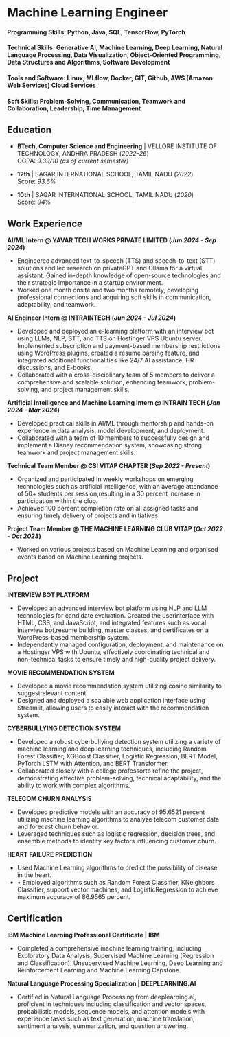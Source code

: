 # Machine Learning Engineer

#### Programming Skills: Python, Java, SQL, TensorFlow, PyTorch
#### Technical Skills: Generative AI, Machine Learning, Deep Learning, Natural Language Processing, Data Visualization, Object-Oriented Programming, Data Structures and Algorithms, Software Development
#### Tools and Software: Linux, MLflow, Docker, GIT, Github, AWS (Amazon Web Services) Cloud Services
#### Soft Skills: Problem-Solving, Communication, Teamwork and Collaboration, Leadership, Time Management

## Education
- **BTech, Computer Science and Engineering** | VELLORE INSTITUTE OF TECHNOLOGY, ANDHRA PRADESH (_2022–26_)  
  CGPA: _9.39/10 (as of current semester)_

- **12th** | SAGAR INTERNATIONAL SCHOOL, TAMIL NADU (_2022_)  
  Score: _93.6%_

- **10th** | SAGAR INTERNATIONAL SCHOOL, TAMIL NADU (_2020_)  
  Score: _94%_


## Work Experience
**AI/ML Intern @ YAVAR TECH WORKS PRIVATE LIMITED (_Jun 2024 - Sep 2024_)**
- Engineered advanced text-to-speech (TTS) and speech-to-text (STT)
solutions and led research on privateGPT and Ollama for a virtual
assistant. Gained in-depth knowledge of open-source technologies and
their strategic importance in a startup environment.
- Worked one month onsite and two months remotely, developing
professional connections and acquiring soft skills in communication,
adaptability, and teamwork.

**AI Engineer Intern @ INTRAINTECH (_Jun 2024 - Jul 2024_)**
- Developed and deployed an e-learning platform with an interview bot using
LLMs, NLP, STT, and TTS on Hostinger VPS Ubuntu server. Implemented subscription
and payment-based membership restrictions using WordPress plugins, created a
resume parsing feature, and integrated additional functionalities like
24/7 AI assistance, HR discussions, and E-books.
- Collaborated with a cross-disciplinary team of 5 members to deliver a
comprehensive and scalable solution, enhancing teamwork, problem-solving,
and project management skills.

**Artificial Intelligence and Machine Learning Intern @ INTRAIN TECH (_Jan 2024 - Mar 2024_)**
- Developed practical skills in AI/ML through mentorship and hands-on
experience in data analysis, model development, and deployment.
- Collaborated with a team of 10 members to successfully design and implement
a Disney recommendation system, showcasing strong teamwork and project
management skills.

**Technical Team Member @ CSI VITAP CHAPTER (_Sep 2022 - Present_)**
- Organized and participated in weekly workshops on emerging technologies
such as artificial intelligence, with an average attendance of 50+ students per
session,resulting in a 30 percent increase in participation within the club.
- Achieved 100 percent completion rate on all assigned tasks and ensuring timely
delivery of projects and initiatives.

**Project Team Member @ THE MACHINE LEARNING CLUB VITAP (_Oct 2022 - Oct 2023_)**
- Worked on various projects based on Machine Learning and organised events based
on Machine Learning projects.

## Project
**INTERVIEW BOT PLATFORM**
- Developed an advanced interview bot platform using NLP and LLM
technologies for candidate evaluation. Created the userinterface with
HTML, CSS, and JavaScript, and integrated features such as vocal
interview bot,resume building, master classes, and certificates on a
WordPress-based membership system.
- Independently managed configuration, deployment, and maintenance
on a Hostinger VPS with Ubuntu, effectively coordinating technical and
non-technical tasks to ensure timely and high-quality project delivery.

**MOVIE RECOMMENDATION SYSTEM**
- Developed a movie recommendation system utilizing cosine similarity to
suggestrelevant content.
- Designed and deployed a scalable web application interface using
Streamlit, allowing users to easily interact with the recommendation
system.

**CYBERBULLYING DETECTION SYSTEM**
- Developed a robust cyberbullying detection system utilizing a variety of
machine learning and deep learning techniques, including Random
Forest Classifier, XGBoost Classifier, Logistic Regression, BERT Model,
PyTorch LSTM with Attention, and BERT Transformer.
- Collaborated closely with a college professorto refine the project,
demonstrating effective problem-solving, technical adaptability, and the
ability to work with complex algorithms.

**TELECOM CHURN ANALYSIS**
-  Developed predictive models with an accuracy of 95.6521 percent
utilizing machine learning algorithms to analyze telecom customer data
and forecast churn behavior.
- Leveraged techniques such as logistic regression, decision trees, and
ensemble methods to identify key factors influencing customer churn.

**HEART FAILURE PREDICTION**
-  Used Machine Learning algorithms to predict the possibility of disease
in the heart.
- • Employed algorithms such as Random Forest Classifier, KNeighbors
Classifier, support vector machines, and LogisticRegression to achieve
maximum accuracy of 86.9565 percent.

## Certification
**IBM Machine Learning Professional Certificate | IBM**
 - Completed a comprehensive machine learning training, including
Exploratory Data Analysis, Supervised Machine Learning (Regression
and Classification), Unsupervised Machine Learning, Deep Learning and
Reinforcement Learning and Machine Learning Capstone.

**Natural Language Processing Specialization | DEEPLEARNING.AI**
 - Certified in Natural Language Processing from deeplearning.ai,
proficient in techniques including classification and vector spaces,
probabilistic models, sequence models, and attention models with
experience tasks such as text generation, machine translation, sentiment
analysis, summarization, and question answering.
